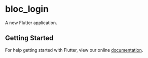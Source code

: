 # bloc_login

A new Flutter application.

## Getting Started

For help getting started with Flutter, view our online
[documentation](https://flutter.io/).

